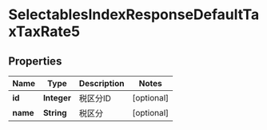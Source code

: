

# SelectablesIndexResponseDefaultTaxTaxRate5


## Properties

| Name | Type | Description | Notes |
|------------ | ------------- | ------------- | -------------|
|**id** | **Integer** | 税区分ID |  [optional] |
|**name** | **String** | 税区分 |  [optional] |



